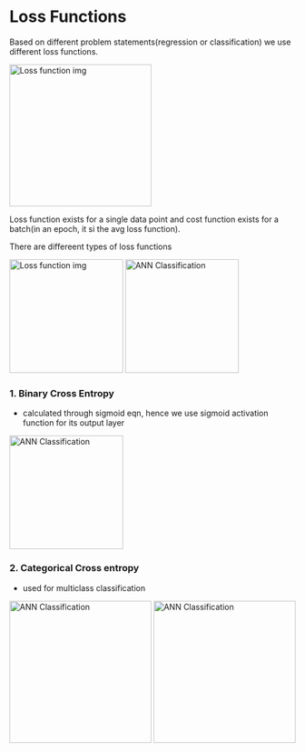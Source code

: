 # Loss Functions
Based on different problem statements(regression or classification) we use different loss functions.


<image src = "https://github.com/kunalpaliwal13/60-Hours-of-ML/assets/143526414/7dfc2daa-4bdf-439c-b120-b63c7224a169" height="250px" alt="Loss function img">

Loss function exists for a single data point and cost function exists for a batch(in an epoch, it si the avg loss function).


There are differeent types of loss functions

<image src = "https://github.com/kunalpaliwal13/60-Hours-of-ML/assets/143526414/6205855c-4d6a-498a-910c-4cf6923d7d9d" height="200px" alt="Loss function img">

<image src = "https://github.com/kunalpaliwal13/60-Hours-of-ML/assets/143526414/1994746f-6621-45e8-a798-606dd4547a10" height="200px" alt="ANN Classification">

### 1. Binary Cross Entropy
- calculated through sigmoid eqn, hence we use sigmoid activation function for its output layer
<image src = "https://github.com/kunalpaliwal13/60-Hours-of-ML/assets/143526414/448c83d0-1b45-4a35-8868-69c3c57caf2e" height="200px" alt="ANN Classification">


### 2. Categorical Cross entropy
- used for multiclass classification

<image src = "https://github.com/kunalpaliwal13/60-Hours-of-ML/assets/143526414/8b4f6304-366b-460c-97ad-26135512fc58" height="250px" alt="ANN Classification">
<image src = "https://github.com/kunalpaliwal13/60-Hours-of-ML/assets/143526414/82b48ca1-69ec-4984-ba31-2ee14c5e68b4" height="250px" alt="ANN Classification">
